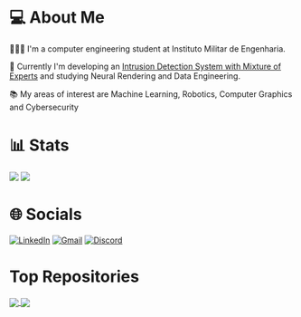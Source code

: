 # 💻 About Me
👨🏻‍💻 I'm a computer engineering student at Instituto Militar de Engenharia.

💼 Currently I'm developing an [Intrusion Detection System with Mixture of Experts](https://github.com/Asford987/IDS) and studying Neural Rendering and Data Engineering.

📚 My areas of interest are Machine Learning, Robotics, Computer Graphics and Cybersecurity

<!-- 📓  You can see my portfolio [here](https://varad-comrad.github.io) -->


# 📊 Stats
![](https://github-readme-stats.vercel.app/api?username=Asford987&theme=react&hide_border=false&include_all_commits=true&count_private=true&show_icons=true&line_height=20&card_width=288px\&line_height=31&card_width=296px)
![](https://github-readme-stats.vercel.app/api/top-langs/?username=Asford987&langs_count=6&theme=react&hide_border=false&include_all_commits=true&count_private=true&hide=jupyter%20notebook,HTML,CSS,CMake&layout=compact&line_height=31&card_width=296px)
# 🌐 Socials

 [![LinkedIn](https://img.shields.io/badge/-LinkedIn-%230077B5?style=for-the-badge&logo=linkedin&logoColor=white)](https://www.linkedin.com/in/fabricio-asfora-74794a248) 
 [![Gmail](https://img.shields.io/badge/-Gmail-%23333?style=for-the-badge&logo=gmail&logoColor=white)](mailto:fabricio.asfora.001@gmail.com)
 [![Discord](https://img.shields.io/badge/Discord-7289DA?style=for-the-badge&logo=discord&logoColor=white)](https://discord.gg/#asford#3101)
 
# Top Repositories


<a href="https://github.com/Asford987/IDS">
  <img align="center" src="https://github-readme-stats-sigma-five.vercel.app/api/pin/?username=Asford987&repo=IDS&theme=react" />
</a>
<a href="https://github.com/Asford987/OliveDB">
  <img align="center" src="https://github-readme-stats-sigma-five.vercel.app/api/pin/?username=Asford987&repo=OliveDB&theme=react" />
</a>
